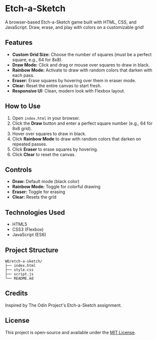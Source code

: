 # Etch-a-Sketch

A browser-based Etch-a-Sketch game built with HTML, CSS, and JavaScript. Draw, erase, and play with colors on a customizable grid!

## Features
- **Custom Grid Size:** Choose the number of squares (must be a perfect square, e.g., 64 for 8x8).
- **Draw Mode:** Click and drag or mouse over squares to draw in black.
- **Rainbow Mode:** Activate to draw with random colors that darken with each pass.
- **Eraser:** Erase squares by hovering over them in eraser mode.
- **Clear:** Reset the entire canvas to start fresh.
- **Responsive UI:** Clean, modern look with Flexbox layout.

## How to Use
1. Open `index.html` in your browser.
2. Click the **Draw** button and enter a perfect square number (e.g., 64 for 8x8 grid).
3. Hover over squares to draw in black.
4. Click **Rainbow Mode** to draw with random colors that darken on repeated passes.
5. Click **Eraser** to erase squares by hovering.
6. Click **Clear** to reset the canvas.

## Controls
- **Draw:** Default mode (black color)
- **Rainbow Mode:** Toggle for colorful drawing
- **Eraser:** Toggle for erasing
- **Clear:** Resets the grid

## Technologies Used
- HTML5
- CSS3 (Flexbox)
- JavaScript (ES6)

## Project Structure
```
WD/etch-a-sketch/
├── index.html
├── style.css
├── script.js
└── README.md
```

## Credits
Inspired by The Odin Project's Etch-a-Sketch assignment.

## License
This project is open-source and available under the [MIT License](https://opensource.org/licenses/MIT).

